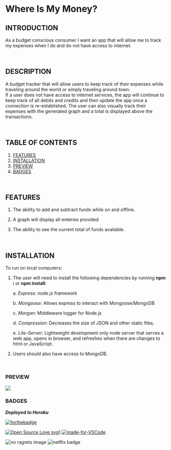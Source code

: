 # Where Is My Money?
## INTRODUCTION

As a budget conscious consumer I want an app that will allow me to track my expenses when I do and do not have access to internet.

<br>

## DESCRIPTION

A budget tracker that will allow users to keep track of their expenses while traveling around the world or simply traveling around town.  
If a user does not have access to internet services, the app will continue to keep track of all debits and credits and then update the app once a connection is re-established. 
The user can also visually track their expenses with the generated graph and a total is displayed above the transactions.


<br>

## TABLE OF CONTENTS


1. [FEATURES](#features)
2. [INSTALLATION](#installation)
3. [PREVIEW](#preview)
4. [BADGES](#badges)

<br>

## FEATURES

1. The ability to add and subtract funds while on and offline.

2. A graph will display all enteries provided

3. The ability to see the current total of funds available.


<br>

## INSTALLATION

To run on local computers:

1. The user will need to install the following dependencies by running **npm** i or **npm install**:

    a. *Express*: node.js framework

    b. *Mongoose*: Allows express to interact with Mongoose/MongoDB

    c. *Morgan*: Middleware logger for Node.js

    d. *Compression*: Decreases the size of JSON and other static files.

    e. *Lite-Server*: Lightweight development only node server that serves a web app, opens in browser, and refreshes when there are changes to html or JavaScript.

2. Users should also have access to MongoDB.

<br>

### PREVIEW


<img src="public/assets/images/Money_Tracker_App.gif">

<br>

### BADGES


***Deployed to Heroku***

[![forthebadge](https://forthebadge.com/images/badges/check-it-out.svg)](https://safe-ridge-63980.herokuapp.com/)


[![Open Source Love svg1](https://badges.frapsoft.com/os/v1/open-source.svg?v=103)](https://github.com/lturner19/Where_is_my_money)
[![made-for-VSCode](https://img.shields.io/badge/Made%20for-VSCode-1f425f.svg)](https://code.visualstudio.com/)

![no ragrets image](https://img.shields.io/badge/Made%20with%20-No%20Ragrets-red)
![netflix badge](https://img.shields.io/badge/Powered%20By%3A-Netflix-lightgrey)
